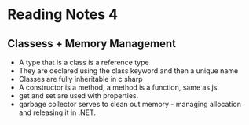 # Reading Notes 4
## Classess + Memory Management

* A type that is a class is a reference type
* They are declared using the class keyword and then a unique name
* Classes are fully inheritable in c sharp
* A constructor is a method, a method is a function, same as js.
* get and set are used with properties. 
* garbage collector serves to clean out memory - managing allocation and releasing it in .NET. 